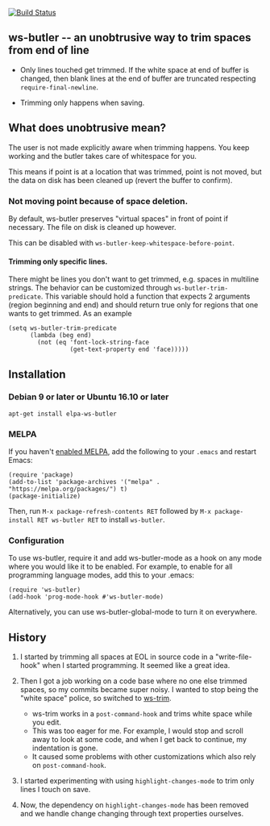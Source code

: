 [![Build Status](https://travis-ci.org/lewang/ws-butler.png)](http://travis-ci.org/lewang/ws-butler)

## ws-butler -- an unobtrusive way to trim spaces from end of line

- Only lines touched get trimmed.  If the white space at end of buffer is
  changed, then blank lines at the end of buffer are truncated respecting
  `require-final-newline`.

- Trimming only happens when saving.

## What does unobtrusive mean?

The user is not made explicitly aware when trimming happens.  You keep working
and the butler takes care of whitespace for you.

This means if point is at a location that was trimmed, point is not moved, but
the data on disk has been cleaned up (revert the buffer to confirm).

### Not moving point because of space deletion.

By default, ws-butler preserves "virtual spaces" in front of point if necessary.  The file on disk is cleaned up however.

This can be disabled with `ws-butler-keep-whitespace-before-point`.

#### Trimming only specific lines.

There might be lines you don't want to get trimmed, e.g. spaces in multiline strings.  The behavior can be customized through `ws-butler-trim-predicate`.  This variable should hold a function that expects 2 arguments (region beginning and end) and should return true only for regions that one wants to get trimmed. As an example

    (setq ws-butler-trim-predicate
          (lambda (beg end)
            (not (eq 'font-lock-string-face
                     (get-text-property end 'face)))))


## Installation

### Debian 9 or later or Ubuntu 16.10 or later

`apt-get install elpa-ws-butler`

### MELPA
If you haven't [enabled MELPA](https://melpa.org/#/getting-started),
add the following to your `.emacs` and restart Emacs:

    (require 'package)
    (add-to-list 'package-archives '("melpa" . "https://melpa.org/packages/") t)
    (package-initialize)

Then, run `M-x package-refresh-contents RET` followed by
`M-x package-install RET ws-butler RET` to install `ws-butler`.

### Configuration

To use ws-butler, require it and add ws-butler-mode as a hook on any mode
where you would like it to be enabled. For example, to enable for all 
programming language modes, add this to your .emacs:

    (require 'ws-butler)
    (add-hook 'prog-mode-hook #'ws-butler-mode)

Alternatively, you can use ws-butler-global-mode to turn it on everywhere.

## History

1. I started by trimming all spaces at EOL in source code in a
   "write-file-hook" when I started programming.  It seemed like a great idea.

2. Then I got a job working on a code base where no one else trimmed spaces,
   so my commits became super noisy.  I wanted to stop being the "white space"
   police, so switched to [ws-trim][].
    * ws-trim works in a `post-command-hook` and trims white space while you
      edit.
    * This was too eager for me. For example, I would stop and scroll away to
      look at some code, and when I get back to continue, my indentation is
      gone.
    * It caused some problems with other customizations which also rely on
      `post-command-hook`.

3. I started experimenting with using `highlight-changes-mode` to trim only
   lines I touch on save.

4. Now, the dependency on `highlight-changes-mode` has been removed and we
   handle change changing through text properties ourselves.

[ws-trim]: ftp://ftp.lysator.liu.se/pub/emacs/ws-trim.el

